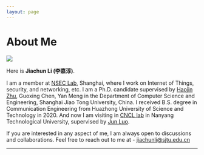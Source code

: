 ```yaml
---
layout: page
---
```


# About Me

<img src="https://jiachunli98.github.io/jiachun.jpg" class="floatpic">

Here is **Jiachun Li (李嘉淳)**.<br>

I am a member at [NSEC Lab](https://nsec.sjtu.edu.cn/), Shanghai, where I work on Internet of Things, security, and networking, etc. I am a Ph.D. candidate supervised by [Haojin Zhu](https://nsec.sjtu.edu.cn/~hjzhu/), Guoxing Chen, Yan Meng in the Department of Computer Science and Engineering, Shanghai Jiao Tong University, China. I received B.S. degree in Communication Engineering from Huazhong University of Science and Technology in 2020. And now I am visiting in [CNCL lab](https://www.ntu.edu.sg/cncl) in Nanyang Technological University, supervised by [Jun Luo](https://personal.ntu.edu.sg/junluo/).

If you are interested in any aspect of me, I am always open to discussions and collaborations. Feel free to reach out to me at - jiachunli@sjtu.edu.cn

---
